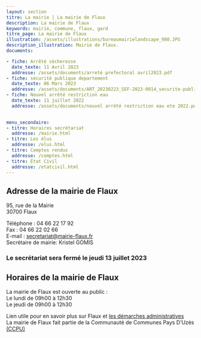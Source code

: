 ```yaml
---
layout: section
titre: La mairie | La mairie de Flaux
description: La mairie de Flaux
keywords: mairie, commune, flaux, gard
titre_page: La mairie de Flaux
illustration: /assets/illustrations/bureaumairielandscape_980.JPG
description_illustration: Mairie de Flaux.
documents:

- fiche: Arrêté sècheresse
  date_texte: 11 Avril 2023
  addresse: /assets/documents/arreté prefectoral avril2023.pdf
- fiche: sécurité publique departement
  date_texte: 06 Mars 2023
  addresse: /assets/documents/ART_20230223_SEF-2023-0014_securite-publique-departement.pdf
- fiche: Nouvel arrêté restriction eau
  date_texte: 11 juillet 2022
  addresse: /assets/documents/nouvel arrêté restriction eau ete 2022.pdf

  
menu_secondaire:
- titre: Horaires secrétariat
  addresse: /mairie.html
- titre: Les élus
  addresse: /elus.html
- titre: Comptes rendus
  addresse: /comptes.html
- titre: État Civil
  addresse: /etatcivil.html
---
```



## Adresse de la mairie de Flaux
95, rue de la Mairie<br/>
30700 Flaux<br/>

Téléphone : 04 66 22 17 92<br/>
Fax : 04 66 22 02 66<br/>
E-mail : secretariat@mairie-flaux.fr<br/>
Secrétaire de mairie: Kristel GOMIS<br/>

### Le secrétariat sera fermé le jeudi 13 juillet 2023


## Horaires de la mairie de Flaux
La mairie de Flaux est ouverte au public :<br/>
Le lundi  de 09h00 à 12h30<br/>
Le jeudi  de 09h00 à 12h30<br/>

Lien utile pour en savoir plus sur Flaux et [les démarches administratives](https://www.gard.gouv.fr/Demarches-administratives/Autres-demarches) <br/>
La mairie de Flaux fait partie de la Communauté de Communes Pays D’Uzès [(CCPU)](https://www.ccpaysduzes.fr/) 




